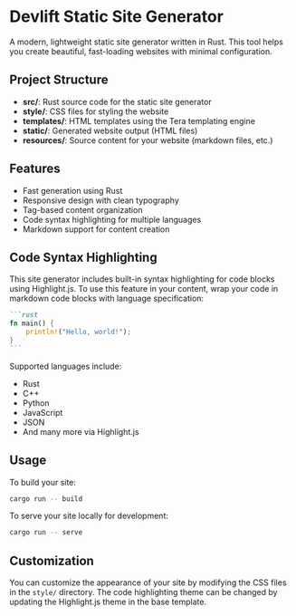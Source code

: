 # Devlift Static Site Generator

A modern, lightweight static site generator written in Rust. This tool helps you create beautiful, fast-loading websites with minimal configuration.

## Project Structure

- **src/**: Rust source code for the static site generator
- **style/**: CSS files for styling the website
- **templates/**: HTML templates using the Tera templating engine
- **static/**: Generated website output (HTML files)
- **resources/**: Source content for your website (markdown files, etc.)

## Features

- Fast generation using Rust
- Responsive design with clean typography
- Tag-based content organization
- Code syntax highlighting for multiple languages
- Markdown support for content creation

## Code Syntax Highlighting

This site generator includes built-in syntax highlighting for code blocks using Highlight.js. To use this feature in your content, wrap your code in markdown code blocks with language specification:

````markdown
```rust
fn main() {
    println!("Hello, world!");
}
```
````

Supported languages include:
- Rust
- C++
- Python
- JavaScript
- JSON
- And many more via Highlight.js

## Usage

To build your site:

```bash
cargo run -- build
```

To serve your site locally for development:

```bash
cargo run -- serve
```

## Customization

You can customize the appearance of your site by modifying the CSS files in the `style/` directory. The code highlighting theme can be changed by updating the Highlight.js theme in the base template.